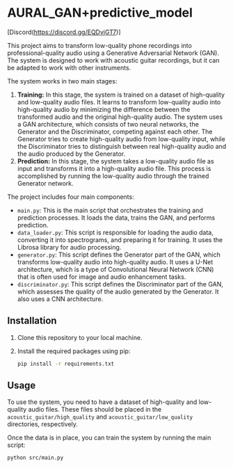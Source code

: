 # AURAL_GAN+predictive_model

[Discord(https://discord.gg/EQDvjGT7)]


This project aims to transform low-quality phone recordings into professional-quality audio using a Generative Adversarial Network (GAN). The system is designed to work with acoustic guitar recordings, but it can be adapted to work with other instruments.

The system works in two main stages:
1. **Training:** In this stage, the system is trained on a dataset of high-quality and low-quality audio files. It learns to transform low-quality audio into high-quality audio by minimizing the difference between the transformed audio and the original high-quality audio. The system uses a GAN architecture, which consists of two neural networks, the Generator and the Discriminator, competing against each other. The Generator tries to create high-quality audio from low-quality input, while the Discriminator tries to distinguish between real high-quality audio and the audio produced by the Generator.
2. **Prediction:** In this stage, the system takes a low-quality audio file as input and transforms it into a high-quality audio file. This process is accomplished by running the low-quality audio through the trained Generator network.

The project includes four main components:
- `main.py`: This is the main script that orchestrates the training and prediction processes. It loads the data, trains the GAN, and performs prediction.
- `data_loader.py`: This script is responsible for loading the audio data, converting it into spectrograms, and preparing it for training. It uses the Librosa library for audio processing.
- `generator.py`: This script defines the Generator part of the GAN, which transforms low-quality audio into high-quality audio. It uses a U-Net architecture, which is a type of Convolutional Neural Network (CNN) that is often used for image and audio enhancement tasks.
- `discriminator.py`: This script defines the Discriminator part of the GAN, which assesses the quality of the audio generated by the Generator. It also uses a CNN architecture.

## Installation

1. Clone this repository to your local machine.
2. Install the required packages using pip:

    ```bash
    pip install -r requirements.txt
    ```

## Usage

To use the system, you need to have a dataset of high-quality and low-quality audio files. These files should be placed in the `acoustic_guitar/high_quality` and `acoustic_guitar/low_quality` directories, respectively.

Once the data is in place, you can train the system by running the main script:

```bash
python src/main.py




